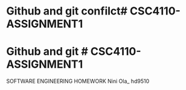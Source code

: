 # Github and git confilct# CSC4110-ASSIGNMENT1
# Github and git # CSC4110-ASSIGNMENT1
SOFTWARE ENGINEERING HOMEWORK 
Nini Ola_ hd9510
